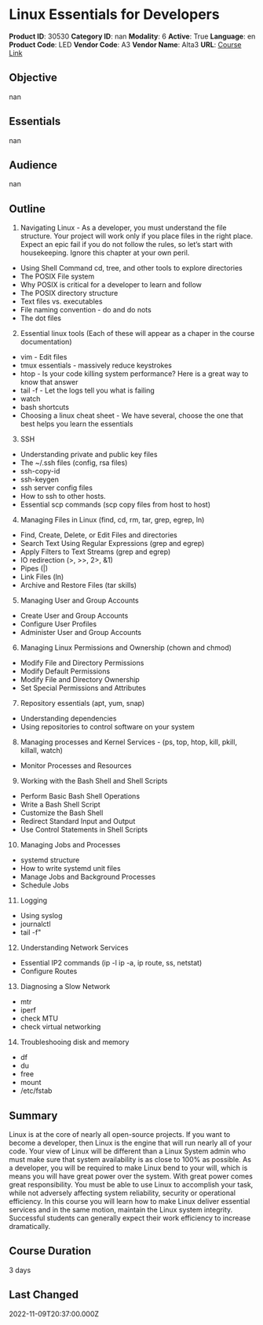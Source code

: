 # Linux Essentials for Developers

**Product ID**: 30530
**Category ID**: nan
**Modality**: 6
**Active**: True
**Language**: en
**Product Code**: LED
**Vendor Code**: A3
**Vendor Name**: Alta3
**URL**: [Course Link](https://www.fastlaneus.com/course/alta3-led)

## Objective
nan

## Essentials
nan

## Audience
nan

## Outline
1.	Navigating Linux - As a developer, you must understand the file structure. Your project will work only if you place files in the right place. Expect an epic fail if you do not follow the rules, so let’s start with housekeeping. Ignore this chapter at your own peril.



- Using Shell Command cd, tree, and other tools to explore directories
- The POSIX File system
- Why POSIX is critical for a developer to learn and follow
- The POSIX directory structure
- Text files vs. executables
- File naming convention - do and do nots
- The dot files
2.	Essential linux tools (Each of these will appear as a chaper in the course documentation)



- vim - Edit files
- tmux essentials - massively reduce keystrokes
- htop - Is your code killing system performance? Here is a great way to know that answer
- tail -f - Let the logs tell you what is failing
- watch
- bash shortcuts
- Choosing a linux cheat sheet - We have several, choose the one that best helps you learn the essentials
3.	SSH



- Understanding private and public key files
- The ~/.ssh files (config, rsa files)
- ssh-copy-id
- ssh-keygen
- ssh server config files
- How to ssh to other hosts.
- Essential scp commands (scp copy files from host to host)
4.	Managing Files in Linux (find, cd, rm, tar, grep, egrep, ln)



- Find, Create, Delete, or Edit Files and directories
- Search Text Using Regular Expressions (grep and egrep)
- Apply Filters to Text Streams (grep and egrep)
- IO redirection (>, >>, 2>, &1)
- Pipes (|)
- Link Files (ln)
- Archive and Restore Files (tar skills)
5.	Managing User and Group Accounts



- Create User and Group Accounts
- Configure User Profiles
- Administer User and Group Accounts
6.	Managing Linux Permissions and Ownership (chown and chmod)



- Modify File and Directory Permissions
- Modify Default Permissions
- Modify File and Directory Ownership
- Set Special Permissions and Attributes
7.	Repository essentials (apt, yum, snap)



- Understanding dependencies
- Using repositories to control software on your system
8.	Managing processes and Kernel Services - (ps, top, htop, kill, pkill, killall, watch)



- Monitor Processes and Resources
9.	Working with the Bash Shell and Shell Scripts



- Perform Basic Bash Shell Operations
- Write a Bash Shell Script
- Customize the Bash Shell
- Redirect Standard Input and Output
- Use Control Statements in Shell Scripts
10.	Managing Jobs and Processes



- systemd structure
- How to write systemd unit files
- Manage Jobs and Background Processes
- Schedule Jobs
11.	Logging



- Using syslog
- journalctl
- tail -f"
12.	Understanding Network Services



- Essential IP2 commands (ip -l ip -a, ip route, ss, netstat)
- Configure Routes
13.	Diagnosing a Slow Network



- mtr
- iperf
- check MTU
- check virtual networking
14.	Troubleshooing disk and memory



- df
- du
- free
- mount
- /etc/fstab

## Summary
Linux is at the core of nearly all open-source projects. If you want to become a developer, then Linux is the engine that will run nearly all of your code. Your view of Linux will be different than a Linux System admin who must make sure that system availability is as close to 100% as possible. As a developer, you will be required to make Linux bend to your will, which is means you will have great power over the system. With great power comes great responsibility. You must be able to use Linux to accomplish your task, while not adversely affecting system reliability, security or operational efficiency. In this course you will learn how to make Linux deliver essential services and in the same motion, maintain the Linux system integrity. Successful students can generally expect their work efficiency to increase dramatically.

## Course Duration
3 days

## Last Changed
2022-11-09T20:37:00.000Z
